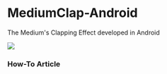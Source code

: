 # MediumClap-Android
The Medium's Clapping Effect developed in Android

![](https://raw.githubusercontent.com/wajahatkarim3/MediumClap-Android/master/art/demo.gif)

### How-To Article

